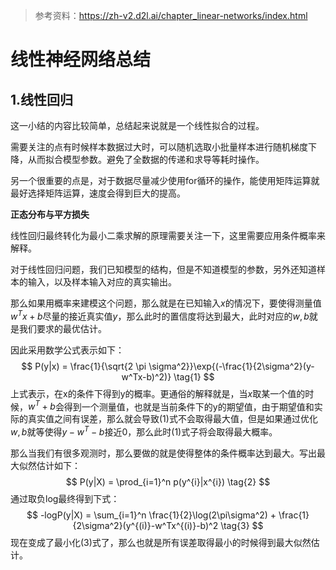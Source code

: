 > 参考资料：https://zh-v2.d2l.ai/chapter_linear-networks/index.html

# 线性神经网络总结

## 1.线性回归

这一小结的内容比较简单，总结起来说就是一个线性拟合的过程。

需要关注的点有时候样本数据过大时，可以随机选取小批量样本进行随机梯度下降，从而拟合模型参数。避免了全数据的传递和求导等耗时操作。

另一个很重要的点是，对于数据尽量减少使用for循环的操作，能使用矩阵运算就最好选择矩阵运算，速度会得到巨大的提高。

**正态分布与平方损失**

线性回归最终转化为最小二乘求解的原理需要关注一下，这里需要应用条件概率来解释。

对于线性回归问题，我们已知模型的结构，但是不知道模型的参数，另外还知道样本的输入，以及样本输入对应的真实输出。

那么如果用概率来建模这个问题，那么就是在已知输入$x$的情况下，要使得测量值$w^Tx+b$尽量的接近真实值$y$，那么此时的置信度将达到最大，此时对应的$w,b$就是我们要求的最优估计。

因此采用数学公式表示如下：
$$
P(y|x) = \frac{1}{\sqrt{2 \pi \sigma^2}}\exp{(-\frac{1}{2\sigma^2}(y-w^Tx-b)^2)} \tag{1}
$$
上式表示，在x的条件下得到y的概率。更通俗的解释就是，当$x$取某一个值的时候，$w^T+b$会得到一个测量值，也就是当前条件下的y的期望值，由于期望值和实际的真实值之间有误差，那么就会导致(1)式不会取得最大值，但是如果通过优化$w,b$就等使得$y-w^T-b$接近0，那么此时(1)式子将会取得最大概率。

那么当我们有很多观测时，那么要做的就是使得整体的条件概率达到最大。写出最大似然估计如下：
$$
P(y|X) = \prod_{i=1}^n p(y^{i}|x^{i}) \tag{2}
$$
通过取负log最终得到下式：
$$
-logP(y|X) = \sum_{i=1}^n \frac{1}{2}\log(2\pi\sigma^2) + \frac{1}{2\sigma^2}(y^{(i)}-w^Tx^{(i)}-b)^2 \tag{3}
$$
现在变成了最小化(3)式了，那么也就是所有误差取得最小的时候得到最大似然估计。

